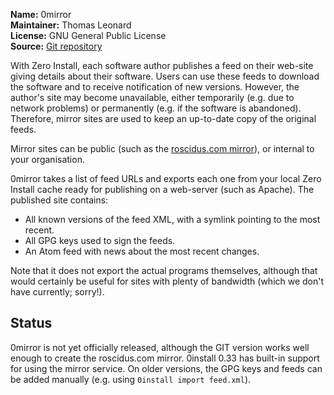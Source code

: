 **Name:** 0mirror  
**Maintainer:** Thomas Leonard  
**License:** GNU General Public License  
**Source:** [Git repository](https://github.com/0install/0mirror.git)

With Zero Install, each software author publishes a feed on their web-site giving details about their software. Users can use these feeds to download the software and to receive notification of new versions. However, the author's site may become unavailable, either temporarily (e.g. due to network problems) or permanently (e.g. if the software is abandoned). Therefore, mirror sites are used to keep an up-to-date copy of the original feeds.

Mirror sites can be public (such as the [roscidus.com mirror](http://roscidus.com/0mirror/)), or internal to your organisation.

0mirror takes a list of feed URLs and exports each one from your local Zero Install cache ready for publishing on a web-server (such as Apache). The published site contains:

- All known versions of the feed XML, with a symlink pointing to the most recent.
- All GPG keys used to sign the feeds.
- An Atom feed with news about the most recent changes.

Note that it does not export the actual programs themselves, although that would certainly be useful for sites with plenty of bandwidth (which we don't have currently; sorry!).

## Status

0mirror is not yet officially released, although the GIT version works well enough to create the roscidus.com mirror. 0install 0.33 has built-in support for using the mirror service. On older versions, the GPG keys and feeds can be added manually (e.g. using `0install import feed.xml`).
